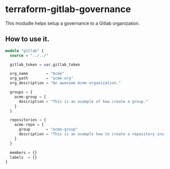 # terraform-gitlab-governance

This modudle helps setup a governance to a Gitlab organization.

## How to use it.

```terraform
module "gitlab" {
  source = "../../"

  gitlab_token = var.gitlab_token

  org_name        = "Acme"
  org_path        = "acme-org"
  org_description = "An awesome Acme organization."

  groups = {
    acme-group = {
      description = "This is an example of how create a group."
    }
  }

  repositories = {
    acme-repo = {
      group       = "acme-group"
      description = "This is an example how to create a repository inside a group."
    }
  }

  members = {}
  labels  = {}
}
```
